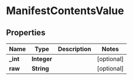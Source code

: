 
# ManifestContentsValue

## Properties
Name | Type | Description | Notes
------------ | ------------- | ------------- | -------------
**_int** | **Integer** |  |  [optional]
**raw** | **String** |  |  [optional]



